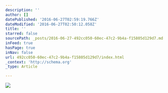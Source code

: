 ```yaml
---
description: ''
author: []
datePublished: '2016-06-27T02:59:19.766Z'
dateModified: '2016-06-27T02:50:12.058Z'
title: ''
starred: false
sourcePath: _posts/2016-06-27-492cc050-60ec-47c2-9b4a-f15805d129d7.md
inFeed: true
hasPage: true
inNav: false
url: 492cc050-60ec-47c2-9b4a-f15805d129d7/index.html
_context: 'http://schema.org'
_type: Article

---
```

![](https://the-grid-user-content.s3-us-west-2.amazonaws.com/a60c42c4-544b-4c93-96cf-ad866d1a4086.png)